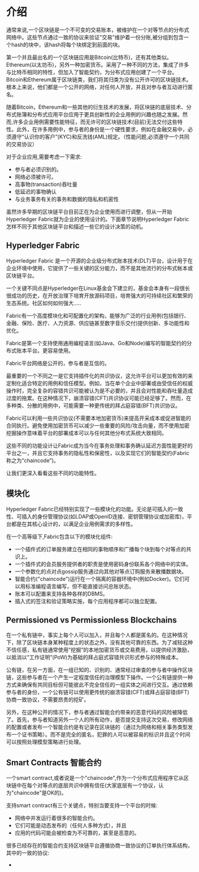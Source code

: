 # 介绍

通常来说,一个区块链是一个不可变的交易账本，被维护在一个对等节点的分布式网络中。这些节点通过一致的协议来验证"交易"维护着一份分账,被分组到包含一个hash的块中，该hash将每个块绑定到前面的块。

第一个并且最出名的一个区块链应用是Bitcoin(比特币)，还有其他类似。Ethereum(以太坊币)，另外一种加密货币。采用了一种不同的方法，集成了许多与比特币相同的特性，但加入了智能契约，为分布式应用创建了一个平台。Bitcoin和Ethereum属于区块链类，我们将其归类为没有公开许可的区块链技术。根本上来说，他们都是一个公开的网络，对任何人开放，并且对参与者互动进行匿名。

随着Bitcoin，Ethereum和一些其他的衍生技术的发展，将区块链的底层技术、分布式账簿和分布式应用平台应用于更具创新性的企业用例的兴趣也随之发展。然而,许多企业用例需要性能特征，而无许可的区块链技术(目前)无法交付这些特性。此外，在许多用例中，参与者的身份是一个硬性要求，例如在金融交易中，必须遵守“认识你的客户”(KYC)和反洗钱(AML)规定。（性能问题,必须遵守一个共同的交易协议）

对于企业应用,需要考虑一下需求:

- 参与者必须识别的。
- 网络必须被许可。
- 高事物(transaction)吞吐量
- 低延迟的事物确认
- 与业务事务有关的事务和数据的隐私和机密性

虽然许多早期的区块链平台目前正在为企业使用而进行调整，但从一开始Hyperledger Fabric就为企业的使用设计的。下面章节说明Hyperledger Fabric怎样不同于其他区块链平台和描述一些它的设计决策的动机。

## Hyperledger Fabric

Hyperledger Fabric 是一个开源的企业级分布式账本技术(DLT)平台，设计用于在企业环境中使用，它提供了一些关键的区分能力，而不是其他流行的分布式帐本或区块链平台。

一个关键不同点是Hyperledger在Linux基金会下建立的，基金会本身有一段很长很成功的历史，在开放治理下培育开放源码项目，培育强大的可持续社区和繁荣的生态系统。社区如何如何强大.....


Fabric有一个高度模块化和可配置化的架构，能够为广泛的行业用例(包括银行、金融、保险、医疗、人力资源、供应链甚至数字音乐交付)提供创新、多功能性和优化。

Fabric是第一个支持使用通用编程语言(如Java、Go和Node)编写的智能契约的分布式账本平台。更容易使用。

Fabric平台网络是公开的，参与者是互信的。

最重要的一个不同之一是它支持插件化的共识协议，这允许平台可以更加有效的来定制化适合特定的用例和信任模型。例如，当在单个企业中部署或由受信任的权威操作时，完全复杂的容错共识可能被认为是不必要的，并且会对性能和吞吐量造成过度的拖累。在这种情况下，崩溃容错(CFT)共识协议可能已经足够了。然而，在多种类、分散的用例中，可能需要一种更传统的拜占庭容错(BFT)共识协议。

Fabric可以利用一些共识协议(不需要本地加密货币)来提高开采成本或促进智能的合同执行。避免使用加密货币可以减少一些重要的风险/攻击向量，而不使用加密挖掘操作意味着平台的部署成本可以与任何其他分布式系统大致相同。

这些不同的功能设计让Fabric成为当今在事务处理和事务确认延迟方面性能更好的平台之一，并且它支持事务的隐私性和保密性，以及实现它们的智能契约(Fabric称之为“chaincode”)。

让我们更深入看看这些不同的功能特性。

## 模块化

Hyperledger Fabric已经特别实现了一些模块化的功能。无论是可插入的一致性、可插入的身份管理协议(如LDAP或OpenID连接、密钥管理协议或加密库)，平台都是在其核心设计的，以满足企业用例需求的多样性。

在一个高等级下,Fabric包含以下的模块化组件:

- 一个插件式的订单服务建立在相同的事物顺序和广播每个块到每个对等点的共识上。
- 一个插件式的会员服务提供者的职责是使用密码身份联系各个网络中的实体。
- 一个参数化的点对点gossip服务通过向其他对等点订购服务来散播数据块。
- 智能合约("chaincode")运行在一个隔离的容器环境中(例如Docker)。它们可以用标准编程语言编写，但不能直接访问总账状态。
- 账本可以配置来支持各种各样的DBMS。
- 插入式的签注和验证策略实施，每个应用程序都可以独立配置。

## Permissioned vs Permissionless Blockchains

在一个私有链中，事实上每个人可以加入，并且每个人都是匿名的。在这种情况下，除了区块链本身某种程度上的状态之外，没有其他可靠的东西。为了减轻这种不信任感，私有链通常使用“挖掘”的本地加密货币或交易费用，以提供经济激励，以抵消以“工作证明”(PoW)为基础的拜占庭式容错共识形式参与的特殊成本。

公有链，在另一方面，在一组已知的、识别的、通常经过审查的参与者中操作区块链，这些参与者在一个产生一定程度信任的治理模型下操作。一个公有链提供一种方式来确保有共同目标但可能彼此不完全信任的一组实体之间进行交互。通过依赖参与者的身份，一个公有链可以使用更传统的崩溃容错(CFT)或拜占庭容错(BFT)协商一致协议，不需要昂贵的挖矿。

另外，在这种公开的情况下，参与者通过智能合约带来的恶意代码的风险被降低了。首先，参与者知道另外一个人的所有动作，是否提交支持这次交易，修改网络的配置或者发布一个智能合约是有记录在区块链的（通过为网络和相关事务类型发布一个证书策略）。而不是完全的匿名，犯罪的人可以被容易的标识并且这个时间可以按照处理模型策略进行处理。

## Smart Contracts 智能合约

一个smart contract,或者说是一个"chaincode",作为一个分布式应用程序它从区块链中在每个对等点的底层共识中拥有信任(大家底层有一个协议，认为"chaincode"是OK的)。

支持smart contract有三个关键点，特别当要支持一个平台的时候:

- 网络中并发运行着很多的智能合约。
- 它们可能是动态发布的（任何人多种方式），并且
- 应用的代码可能会被检查为不可靠的，甚至是恶意的。

很多已经存在的智能合约支持区块链平台遵循协商一致协议的订单执行体系结构，其中的一致的协议:

- 
